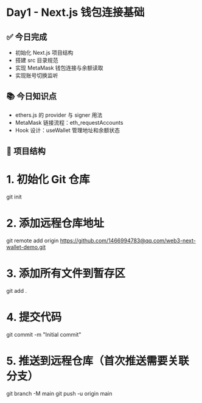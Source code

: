 # Day1 - Next.js 钱包连接基础

## ✅ 今日完成
- 初始化 Next.js 项目结构
- 搭建 src 目录规范
- 实现 MetaMask 钱包连接与余额读取
- 实现账号切换监听

## 📚 今日知识点
- ethers.js 的 provider 与 signer 用法
- MetaMask 链接流程：eth_requestAccounts
- Hook 设计：useWallet 管理地址和余额状态

## 🧱 项目结构


# 1. 初始化 Git 仓库
git init

# 2. 添加远程仓库地址
git remote add origin https://github.com/1466994783@qq.com/web3-next-wallet-demo.git

# 3. 添加所有文件到暂存区
git add .

# 4. 提交代码
git commit -m "Initial commit"

# 5. 推送到远程仓库（首次推送需要关联分支）
git branch -M main
git push -u origin main